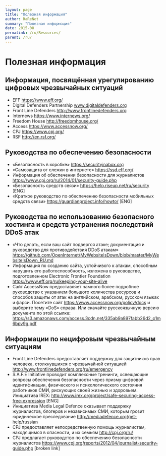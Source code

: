 ```yaml
---
layout: page
title: "Полезная информация"
author: RaReNet
summary: "Полезная информация"
date: 2015-08
permalink: /ru/Resources/
parent: /ru/
---
```


# Полезная информация

## Информация, посвящённая урегулированию цифровых чрезвычайных ситуаций

- EFF https://www.eff.org/
- Digital Defenders Partnership www.digitaldefenders.org
- Front Line Defenders http://www.frontlinedefenders.org
- Internews https://www.internews.org/
- Freedom House http://freedomhouse.org/
- Access https://www.accessnow.org/
- CPJ https://www.cpj.org/
- RSF http://en.rsf.org/

## Руководства по обеспечению безопасности

- «Безопасность в коробке» https://securityinabox.org
- «Самозащита от слежки в интернете» https://ssd.eff.org/
- Информация об обеспечении безопасности для журналистов https://www.cpj.org/ru/2014/01/security-guide.php
- «Безопасность средств связи» https://help.riseup.net/ru/security [ENG]
- «Краткое руководство по обеспечению безопасности мобильных средств связи» https://guardianproject.info/howto/ [ENG]

## Руководства по использованию безопасного хостинга и средств устранения последствий DDoS атак

- «Что делать, если ваш сайт подвергся атаке; документация и руководство для противодействия DDoS атакам» https://github.com/OpenInternet/MyWebsiteIsDown/blob/master/MyWebsiteIsDown_RU.md
- Информация по созданию сайта, устойчивого к атакам, способным нарушить его работоспособность, изложена в руководстве, подготовленном Electronic Frontier Foundation https://www.eff.org/ru/keeping-your-site-alive
- Сайт AccessNow предоставляет намного более подробное руководство с указанием большого количества ресурсов и способов защиты от атак на английском, арабском, русском языках и фарси. Посетите сайт https://www.accessnow.org/policy/docs и выберите тему «DoS» справа. Или скачайте русскоязычную версию документа по этой ссылке: https://s3.amazonaws.com/access.3cdn.net/335ab9a897fabb26d2_o1m6bpv9g.pdf

## Информации по нецифровым чрезвычайным ситуациям

- Front Line Defenders предоставляет поддержку для защитников прав человека, столкнувшихся с чрезвычайной ситуацией http://www.frontlinedefenders.org/ru/emergency
- S.A.F.E Initiative проводит комплексные тренинги, освещающие вопросы обеспечения безопасности через призму цифровой идентификации, физического и психологического состояния работников СМИ, рискующих своей жизнью и здоровьем.  Инициатива IREX: http://www.irex.org/project/safe-securing-access-free-expression [ENG]
-  Инициатива Media Legal Defence оказывает поддержку журналистов, блогеров и независимых СМИ, которым грозит юридическое преследование http://mediadefence.org/get-help/russian
- CPJ предоставляет непосредственную помощь журналистам, находящимся в опасности, и их семьям http://cpj.org/ru/
- CPJ предлагает руководство по обеспечению безопасности журналистов https://www.cpj.org/reports/2012/04/journalist-security-guide.php [broken link]
